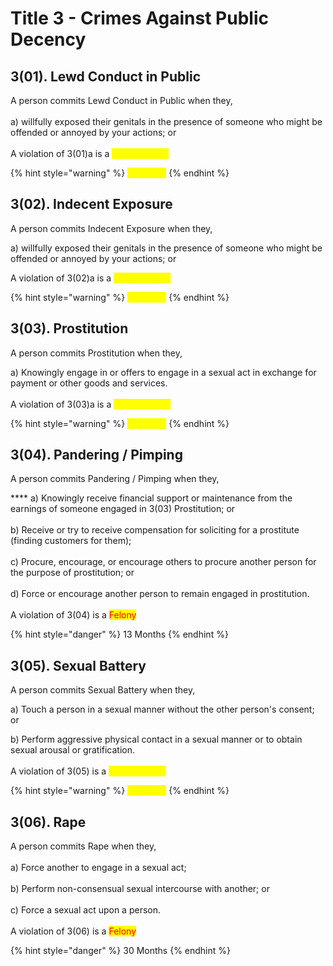 # Title 3 - Crimes Against Public Decency

## 3(01).‌ ‌Lewd‌ ‌Conduct‌ ‌in‌ ‌Public‌

A‌ ‌person‌ ‌commits‌ ‌Lewd‌ ‌Conduct‌ ‌in‌ ‌Public‌ ‌when‌ ‌they,‌ ‌\
\
&#x20;   a) willfully‌ ‌exposed‌ ‌their‌ ‌genitals‌ ‌in‌ ‌the‌ ‌presence‌ ‌of‌ ‌someone‌ ‌who‌ ‌might‌ ‌be‌ ‌offended‌ ‌or‌ ‌annoyed‌ ‌by‌ ‌your‌ ‌actions;‌ ‌or‌ ‌\
\
&#x20;   A violation of 3(01)a is a <mark style="color:yellow;">Misdemeanor</mark>&#x20;

{% hint style="warning" %}
<mark style="color:yellow;">3 Months</mark>
{% endhint %}

## 3(02). Indecent‌ ‌Exposure‌ ‌

A person commits Indecent Exposure when they,

&#x20;    a) willfully‌ ‌exposed‌ ‌their‌ ‌genitals‌ ‌in‌ ‌the‌ ‌presence‌ ‌of‌ ‌someone‌ ‌who‌ ‌might‌ ‌be‌ ‌offended‌ ‌or‌ ‌annoyed‌ ‌by‌ ‌your‌ ‌actions;‌ ‌or‌ ‌

&#x20;    A violation of 3(02)a is a <mark style="color:yellow;">Misdemeanor</mark>

{% hint style="warning" %}
<mark style="color:yellow;">3 Months</mark>
{% endhint %}

## **3(03).‌ ‌Prostitution‌ ‌**

A‌ ‌person‌ ‌commits‌ ‌Prostitution‌ ‌when‌ ‌they,‌ ‌

&#x20;   a) Knowingly‌ ‌engage‌ ‌in‌ ‌or‌ ‌offers‌ ‌to‌ ‌engage‌ ‌in‌ ‌a‌ ‌sexual‌ ‌act‌ ‌in‌ ‌exchange‌ ‌for‌ ‌payment‌ ‌or‌ ‌other‌ ‌goods‌ ‌and‌ ‌services.‌ ‌\
\
&#x20;    A violation of 3(03)a is a <mark style="color:yellow;">Misdemeanor</mark>&#x20;

{% hint style="warning" %}
<mark style="color:yellow;">6 Months</mark>
{% endhint %}

## **3(04).‌ ‌Pandering‌ ‌/‌ ‌Pimping‌ ‌**

A‌ ‌person‌ ‌commits‌ ‌Pandering‌ ‌/‌ ‌Pimping‌ ‌when‌ ‌they,‌&#x20;

&#x20;**** a) Knowingly‌ ‌receive‌ ‌financial‌ ‌support‌ ‌or‌ ‌maintenance‌ ‌from‌ ‌the‌ ‌earnings‌ ‌of‌ ‌someone‌ ‌engaged‌ ‌in‌ ‌3(03)‌ ‌Prostitution;‌ ‌or‌ ‌\
\
&#x20;    b) Receive‌ ‌or‌ ‌try‌ ‌to‌ ‌receive‌ ‌compensation‌ ‌for‌ ‌soliciting‌ ‌for‌ ‌a‌ ‌prostitute‌ ‌(finding‌ ‌customers‌ ‌for‌ ‌them);‌\
\
&#x20;    c) Procure,‌ ‌encourage,‌ ‌or‌ ‌encourage‌ ‌others‌ ‌to‌ ‌procure‌ ‌another‌ ‌person‌ ‌for‌ ‌the‌ ‌purpose‌ ‌of‌ ‌prostitution;‌ ‌or‌ ‌\
\
&#x20;   d) Force‌ ‌or‌ ‌encourage‌ ‌another‌ ‌person‌ ‌to‌ ‌remain‌ ‌engaged‌ ‌in‌ ‌prostitution.‌ ‌\
\
&#x20;   A violation of 3(04) is a <mark style="color:red;">Felony</mark>

{% hint style="danger" %}
13 Months
{% endhint %}

## **3(05).‌ ‌Sexual‌ ‌Battery‌ ‌**

A‌ ‌person‌ ‌commits‌ ‌Sexual‌ ‌Battery‌ ‌when‌ ‌they,‌ ‌

&#x20;    a) Touch‌ ‌a‌ ‌person‌ ‌in‌ ‌a‌ ‌sexual‌ ‌manner‌ ‌without‌ ‌the‌ ‌other‌ ‌person's‌ ‌consent;‌ ‌or‌

&#x20;    b) Perform‌ ‌aggressive‌ ‌physical‌ ‌contact‌ ‌in‌ ‌a‌ ‌sexual‌ ‌manner‌ ‌or‌ ‌to‌ ‌obtain‌ ‌sexual‌ ‌arousal‌ ‌or‌ ‌gratification.‌\
\
&#x20;    A violation of 3(05) is a <mark style="color:yellow;">Misdemeanor</mark>&#x20;

{% hint style="warning" %}
<mark style="color:yellow;">8 Months</mark>
{% endhint %}

## **3(06).‌ ‌Rape‌ ‌**

A‌ ‌person‌ ‌commits‌ ‌Rape‌ ‌when‌ ‌they,‌\
\
&#x20;    a)  Force‌ ‌another‌ ‌to‌ ‌engage‌ ‌in‌ ‌a‌ ‌sexual‌ ‌act;‌ ‌\
&#x20;    \
&#x20;    b) Perform‌ ‌non-consensual‌ ‌sexual‌ ‌intercourse‌ ‌with‌ ‌another;‌ ‌or‌ ‌\
\
&#x20;    c) Force‌ ‌a‌ ‌sexual‌ ‌act‌ ‌upon‌ ‌a‌ ‌person.‌ ‌\
\
&#x20;    A violation of 3(06) is a <mark style="color:red;">Felony</mark>

{% hint style="danger" %}
30 Months
{% endhint %}
